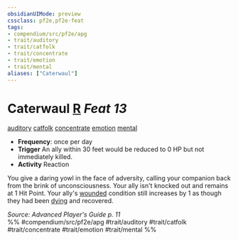 ```yaml
---
obsidianUIMode: preview
cssclass: pf2e,pf2e-feat
tags:
- compendium/src/pf2e/apg
- trait/auditory
- trait/catfolk
- trait/concentrate
- trait/emotion
- trait/mental
aliases: ["Caterwaul"]
---
```

# Caterwaul  [R](chapter-9-playing-the-game.md#Actions "Reaction") *Feat 13*  
[auditory](auditory.md "Auditory Effect Trait")  [catfolk](catfolk-b1.md "Catfolk Ancestry & Heritage Trait")  [concentrate](concentrate.md "Concentrate Action & Ability Trait")  [emotion](emotion.md "Emotion Effect Trait")  [mental](mental.md "Mental Effect Trait")  

- **Frequency**: once per day
- **Trigger** An ally within 30 feet would be reduced to 0 HP but not immediately killed.
- **Activity** Reaction

You give a daring yowl in the face of adversity, calling your companion back from the brink of unconsciousness. Your ally isn't knocked out and remains at 1 Hit Point. Your ally's [wounded](conditions.md#Wounded) condition still increases by 1 as though they had been [dying](conditions.md#Dying) and recovered.

*Source: Advanced Player's Guide p. 11*  
%% #compendium/src/pf2e/apg #trait/auditory #trait/catfolk #trait/concentrate #trait/emotion #trait/mental %%
